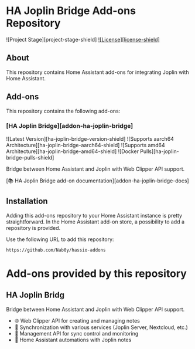 # HA Joplin Bridge Add-ons Repository

![Project Stage][project-stage-shield]
[![License][license-shield]](LICENSE)

## About

This repository contains Home Assistant add-ons for integrating Joplin with Home Assistant.

## Add-ons

This repository contains the following add-ons:

### [HA Joplin Bridge][addon-ha-joplin-bridge]

![Latest Version][ha-joplin-bridge-version-shield]
![Supports aarch64 Architecture][ha-joplin-bridge-aarch64-shield]
![Supports amd64 Architecture][ha-joplin-bridge-amd64-shield]
![Docker Pulls][ha-joplin-bridge-pulls-shield]

Bridge between Home Assistant and Joplin with Web Clipper API support.

[:books: HA Joplin Bridge add-on documentation][addon-ha-joplin-bridge-docs]

## Installation

Adding this add-ons repository to your Home Assistant instance is pretty straightforward. In the Home Assistant add-on store, a possibility to add a repository is provided.

Use the following URL to add this repository:

```txt
https://github.com/Nab0y/hassio-addons
```

# Add-ons provided by this repository
## HA Joplin Bridg

Bridge between Home Assistant and Joplin with Web Clipper API support.

- 🌐 Web Clipper API for creating and managing notes
- 🔄 Synchronization with various services (Joplin Server, Nextcloud, etc.)
- 🔧 Management API for sync control and monitoring
- 📝 Home Assistant automations with Joplin notes
